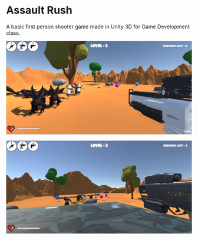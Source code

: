 # Assault Rush

A basic first person shooter game made in Unity 3D for Game Development class.

![image 1](./image1.jpg)

![image 2](./image2.jpg)
